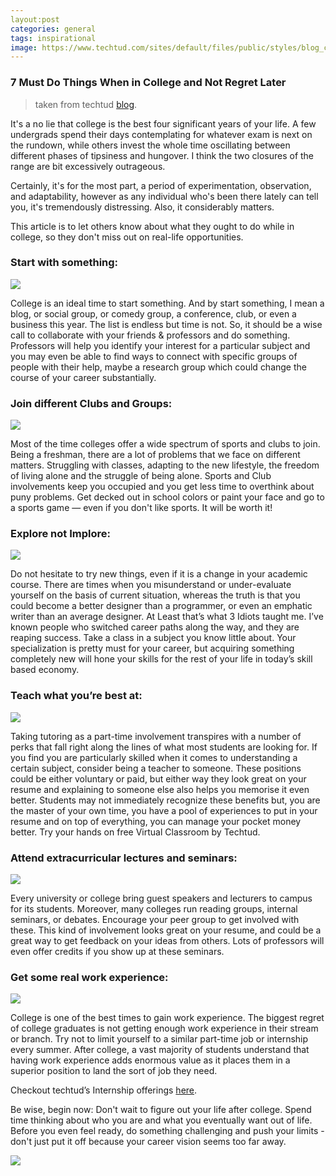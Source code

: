 ```yaml
---
layout:post
categories: general
tags: inspirational
image: https://www.techtud.com/sites/default/files/public/styles/blog_cover/public/cover_image/Green%20Pink%20Beach%20Fashion%20Show%20Summer%20Mood%20Photo%20Collage.jpg?itok=P4tU1yh5
---
```


### 7 Must Do Things When in College and Not Regret Later

> taken from techtud [blog](https://www.techtud.com/blog/7-must-do-things-when-college-and-not-regret-later-9).

It's a no lie that college is the best four significant years of your life. A few undergrads spend their days contemplating for whatever exam is next on the rundown, while others invest the whole time oscillating between different phases of tipsiness and hungover. I think the two closures of the range are bit excessively outrageous.

Certainly, it's for the most part, a period of experimentation, observation, and adaptability, however as any individual who's been there lately can tell you, it's tremendously distressing. Also, it considerably matters.

This article is to let others know about what they ought to do while in college, so they don't miss out on real-life opportunities.

### Start with something:

![](https://media.giphy.com/media/wJEeKGplvQwr6/giphy.gif)

College is an ideal time to start something. And by start something, I mean a blog, or social group, or comedy group, a conference, club, or even a business this year. The list is endless but time is not. So, it should be a wise call to collaborate with your friends & professors and do something. Professors will help you identify your interest for a particular subject and you may even be able to find ways to connect with specific groups of people with their help, maybe a research group which could change the course of your career substantially.

### Join different Clubs and Groups:

![](https://media.giphy.com/media/ETgj6O3sFC5lS/giphy.gif)

Most of the time colleges offer a wide spectrum of sports and clubs to join. Being a freshman, there are a lot of problems that we face on different matters. Struggling with classes, adapting to the new lifestyle, the freedom of living alone and the struggle of being alone. Sports and Club involvements keep you occupied and you get less time to overthink about puny problems. Get decked out in school colors or paint your face and go to a sports game — even if you don't like sports. It will be worth it!

### Explore not Implore:

![](https://media.giphy.com/media/mCRJDo24UvJMA/giphy.gif)

Do not hesitate to try new things, even if it is a change in your academic course. There are times when you misunderstand or under-evaluate yourself on the basis of current situation, whereas the truth is that you could become a better designer than a programmer, or even an emphatic writer than an average designer. At Least that’s what 3 Idiots taught me. I’ve known people who switched career paths along the way, and they are reaping success. Take a class in a subject you know little about. Your specialization is pretty must for your career, but acquiring something completely new will hone your skills for the rest of your life in today’s skill based economy.

### Teach what you’re best at:

![](https://media.giphy.com/media/d42bbeRtFSSru/giphy.gif)

Taking tutoring as a part-time involvement transpires with a number of perks that fall right along the lines of what most students are looking for. If you find you are particularly skilled when it comes to understanding a certain subject, consider being a teacher to someone. These positions could be either voluntary or paid, but either way they look great on your resume and explaining to someone else also helps you memorise it even better. Students may not immediately recognize these benefits but, you are the master of your own time, you have a pool of experiences to put in your resume and on top of everything, you can manage your pocket money better. Try your hands on free Virtual Classroom by Techtud.

### Attend extracurricular lectures and seminars:

![](https://media.giphy.com/media/l2SpQyqucwjIuwQcE/giphy.gif)

Every university or college bring guest speakers and lecturers to campus for its students. Moreover, many colleges run reading groups, internal seminars, or debates. Encourage your peer group to get involved with these. This kind of involvement looks great on your resume, and could be a great way to get feedback on your ideas from others. Lots of professors will even offer credits if you show up at these seminars.

### Get some real work experience:

![](https://media.giphy.com/media/heK9M5vuUcloY/giphy.gif)

College is one of the best times to gain work experience. The biggest regret of college graduates is not getting enough work experience in their stream or branch. Try not to limit yourself to a similar part-time job or internship every summer. After college, a vast majority of students understand that having work experience adds enormous value as it places them in a superior position to land the sort of job they need.

Checkout techtud’s Internship offerings [here](https://www.techtud.com/blog/accepting-internship-applications).

Be wise, begin now: Don't wait to figure out your life after college. Spend time thinking about who you are and what you eventually want out of life. Before you even feel ready, do something challenging and push your limits - don't just put it off because your career vision seems too far away.

![](https://media.giphy.com/media/1qg7TvPJigXl11jZxc/giphy.gif)

